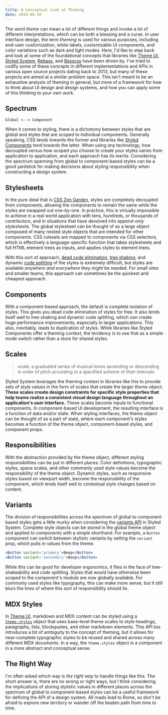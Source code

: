 ```yaml
---
title: A Conceptual Look at Theming
date: 2019-08-10
---
```


The word *theme* can mean a lot of different things and invoke a lot of different interpretations,
which can be both a blessing and a curse.
In user interface design, the term *theming* is used for various purposes, including end-user customization, white labels, customizable UI components, and color variations such as dark and light modes.
Here, I'd like to step back and look at some of the foundational concepts that libraries like [Theme UI][], [Styled System][], [Rebass][], and [Basscss][] have been driven by.
I've tried to codify some of these concepts in different implementations and APIs in various open source projects dating back to 2013,
but many of these projects are aimed at a similar problem space.
This isn't meant to be an exhaustive analysis of theming in general, but more of a framework for how to think about UI design and design systems,
and how you can apply some of this thinking to your own work.

## Spectrum

```
Global <--> Component
```

When it comes to styling, there is a dichotomy between styles that are global and styles that are scoped to individual components.
Generally speaking, CSS tends towards the former and libraries like [Styled Components][] tend towards the latter.
When using any technology, how decoupled versus how scoped you choose to create your styles varies from application to application,
and each approach has its merits.
Considering the spectrum spanning from global to component-based styles can be
a good yardstick for making decisions about styling responsibility when constructing a design system.

## Stylesheets

In the pure ideal that is [CSS Zen Garden][], styles are completely decoupled from components,
allowing the components to remain the same while the styles are swapped out one-by-one.
In practice, this is virtually impossible to achieve in a real world application with tens, hundreds, or thousands of contributors,
and in situations that have devolved into *append-only stylesheets*.
The global stylesheet can be thought of as a large object composed of many nested style objects that are intended for other components.
CSS rulesets are mapped to components via CSS selectors,
which is effectively a language-specific function
that takes stylesheets and full HTML element trees as inputs, and applies styles to element trees.

With this sort of approach, [dead code elimination][], [tree shaking][], and dynamic [code splitting][] of the styles is extremely difficult,
but styles are available *anywhere and everywhere* they *might* be needed.
For small sites and smaller teams, this approach can sometimes be the quickest and cheapest approach.

## Components

With a component-based approach, the default is complete isolation of styles.
This gives you dead code elimination of styles for free.
It also lends itself well to tree shaking and dynamic code splitting,
which can create huge performance improvements, especially in larger applications.
This also, inevitably, leads to duplication of styles.
While libraries like Styled Components offer a theming context,
the tendency is to use that as a simple mode switch rather than a store for shared styles.

## Scales

> *scale*: a graduated series of musical tones ascending or descending in order of pitch according to a specified scheme of their intervals

Styled System leverages the theming context in libraries like this to provide sets of style values in the form of *scales* that create the larger *theme object*.
**These scales create design constraints for specific style properties that help teams realize a consistent visual design language throughout an application's user interface.**
These scales become inputs to functional components.
In component-based UI development, the resulting interface is a function of data and/or state.
When styling interfaces, the theme object can be thought of as a part of state,
where each component's styles becomes a function of the theme object, component-based styles, and component props.


## Responsibilities

With the abstraction provided by the theme object, different styling responsibilities can be put in different places.
Color definitions, typographic styles, space scales, and other commonly used style values become the responsibility of the theme object.
Dynamic styles, such as responsive styles based on viewport width, become the responsibility of the component,
which lends itself well to contextual style changes based on content.

## Variants

The division of responsibilities across the spectrum of global to component-based styles
gets a little murky when considering the [variants API][] in Styled System.
Complete style objects can be stored in the global theme object and applied to components with a simple shorthand.
For example, a `Button` component can switch between stylistic variants by setting the `variant` prop, which pulls in values from the theme.

```jsx
<Button variant='primary'>Beep</Button>
<Button variant='secondary'>Boop</Button>
```

While this can be good for developer ergonomics, it flies in the face of tree-shakeability and code splitting.
Styles that would have otherwise been scoped to the component's module are now globally available.
For commonly used styles like typography, this can make more sense, but it still blurs the lines of where this sort of responsibility should lie.

## MDX Styles

In [Theme UI][], markdown and MDX content can be styled using a [`theme.styles`](https://theme-ui.com/styling-mdx) object that uses base-level theme scales to style headings, paragraphs, lists, blockquotes, and other markdown elements.
This API too introduces a bit of ambiguity to the concept of theming, but it allows for near-complete typographic styles to be reused and shared across many different MDX documents.
In a way, the `theme.styles` object *is* a component in a more abstract and conceptual sense.

## The Right Way

I'm often asked which way is *the right way* to handle things like this.
The short answer is, there are no wrong or right ways,
but I think considering the implications of storing stylistic values in different places
across the spectrum of global to component-based styles can be a useful framework
for defining the API of a design system.
All roads lead to Rome, so don't be afraid to explore new territory or wander off the beaten path from time to time.

<!-- Graph Theory -->

[theme ui]: https://theme-ui.com
[styled system]: https://styled-system.com
[rebass]: https://rebassjs.org
[basscss]: https://basscss.com
[styled components]: https://styled-components.com
[css zen garden]: http://www.csszengarden.com/
[dead code elimination]: https://en.wikipedia.org/wiki/Dead_code_elimination
[tree shaking]: https://en.wikipedia.org/wiki/Tree_shaking
[code splitting]: https://webpack.js.org/guides/code-splitting/
[variants api]: https://styled-system.com/variants
